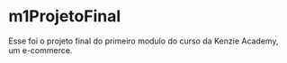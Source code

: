 # m1ProjetoFinal

Esse foi o projeto final do primeiro modulo do curso da Kenzie Academy, um e-commerce.
